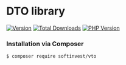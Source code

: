 # DTO library

[![Version](http://img.shields.io/packagist/v/appsinvest/dto.svg?style=flat)](https://packagist.org/packages/appsinvest/dto) 
[![Total Downloads](https://poser.pugx.org/appsinvest/dto/downloads?format=flat-square)](https://packagist.org/packages/appsinvest/dto)
[![PHP Version](http://img.shields.io/badge/php-7.4+-ff69b4.svg)](https://packagist.org/packages/appsinvest/dto)


### Installation via Composer

``` bash
$ composer require softinvest/vto
```
